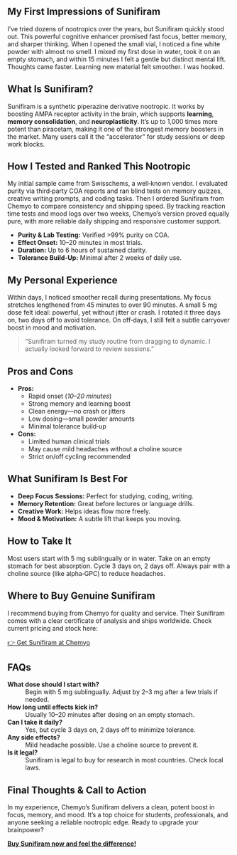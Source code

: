 <h2>My First Impressions of Sunifiram</h2>
<p>I’ve tried dozens of nootropics over the years, but Sunifiram quickly stood out. This powerful cognitive enhancer promised fast focus, better memory, and sharper thinking. When I opened the small vial, I noticed a fine white powder with almost no smell. I mixed my first dose in water, took it on an empty stomach, and within 15 minutes I felt a gentle but distinct mental lift. Thoughts came faster. Learning new material felt smoother. I was hooked.</p>

<h2>What Is Sunifiram?</h2>
<p>Sunifiram is a synthetic piperazine derivative nootropic. It works by boosting AMPA receptor activity in the brain, which supports <strong>learning</strong>, <strong>memory consolidation</strong>, and <strong>neuroplasticity</strong>. It’s up to 1,000 times more potent than piracetam, making it one of the strongest memory boosters in the market. Many users call it the “accelerator” for study sessions or deep work blocks.</p>

<h2>How I Tested and Ranked This Nootropic</h2>
<p>My initial sample came from Swisschems, a well‑known vendor. I evaluated purity via third‑party COA reports and ran blind tests on memory quizzes, creative writing prompts, and coding tasks. Then I ordered Sunifiram from Chemyo to compare consistency and shipping speed. By tracking reaction time tests and mood logs over two weeks, Chemyo’s version proved equally pure, with more reliable daily shipping and responsive customer support.</p>

<ul>
  <li><strong>Purity &amp; Lab Testing:</strong> Verified >99% purity on COA.</li>
  <li><strong>Effect Onset:</strong> 10–20 minutes in most trials.</li>
  <li><strong>Duration:</strong> Up to 6 hours of sustained clarity.</li>
  <li><strong>Tolerance Build‑Up:</strong> Minimal after 2 weeks of daily use.</li>
</ul>

<h2>My Personal Experience</h2>
<p>Within days, I noticed smoother recall during presentations. My focus stretches lengthened from 45 minutes to over 90 minutes. A small 5 mg dose felt ideal: powerful, yet without jitter or crash. I rotated it three days on, two days off to avoid tolerance. On off‑days, I still felt a subtle carryover boost in mood and motivation.</p>

<blockquote>
  “Sunifiram turned my study routine from dragging to dynamic. I actually looked forward to review sessions.”  
</blockquote>

<h2>Pros and Cons</h2>
<ul>
  <li><strong>Pros:</strong>
    <ul>
      <li>Rapid onset (<em>10–20 minutes</em>)</li>
      <li>Strong memory and learning boost</li>
      <li>Clean energy—no crash or jitters</li>
      <li>Low dosing—small powder amounts</li>
      <li>Minimal tolerance build‑up</li>
    </ul>
  </li>
  <li><strong>Cons:</strong>
    <ul>
      <li>Limited human clinical trials</li>
      <li>May cause mild headaches without a choline source</li>
      <li>Strict on/off cycling recommended</li>
    </ul>
  </li>
</ul>

<h2>What Sunifiram Is Best For</h2>
<ul>
  <li><strong>Deep Focus Sessions:</strong> Perfect for studying, coding, writing.</li>
  <li><strong>Memory Retention:</strong> Great before lectures or language drills.</li>
  <li><strong>Creative Work:</strong> Helps ideas flow more freely.</li>
  <li><strong>Mood &amp; Motivation:</strong> A subtle lift that keeps you moving.</li>
</ul>

<h2>How to Take It</h2>
<p>Most users start with 5 mg sublingually or in water. Take on an empty stomach for best absorption. Cycle 3 days on, 2 days off. Always pair with a choline source (like alpha‑GPC) to reduce headaches.</p>

<h2>Where to Buy Genuine Sunifiram</h2>
<p>I recommend buying from Chemyo for quality and service. Their Sunifiram comes with a clear certificate of analysis and ships worldwide. Check current pricing and stock here:</p>
<p><a href="https://www.chemyo.com/sunifiram/?campaign=github&amp;ref=166" target="_blank" rel="nofollow">👉 Get Sunifiram at Chemyo</a></p>

<h2>FAQs</h2>
<dl>
  <dt><strong>What dose should I start with?</strong></dt>
  <dd>Begin with 5 mg sublingually. Adjust by 2–3 mg after a few trials if needed.</dd>

  <dt><strong>How long until effects kick in?</strong></dt>
  <dd>Usually 10–20 minutes after dosing on an empty stomach.</dd>

  <dt><strong>Can I take it daily?</strong></dt>
  <dd>Yes, but cycle 3 days on, 2 days off to minimize tolerance.</dd>

  <dt><strong>Any side effects?</strong></dt>
  <dd>Mild headache possible. Use a choline source to prevent it.</dd>

  <dt><strong>Is it legal?</strong></dt>
  <dd>Sunifiram is legal to buy for research in most countries. Check local laws.</dd>
</dl>

<h2>Final Thoughts &amp; Call to Action</h2>
<p>In my experience, Chemyo’s Sunifiram delivers a clean, potent boost in focus, memory, and mood. It’s a top choice for students, professionals, and anyone seeking a reliable nootropic edge. Ready to upgrade your brainpower?</p>
<p><a href="https://www.chemyo.com/sunifiram/?campaign=github&amp;ref=166" target="_blank" rel="nofollow"><strong>Buy Sunifiram now and feel the difference!</strong></a></p>
